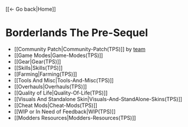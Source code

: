 [[← Go back|Home]]
# Borderlands The Pre-Sequel
* [[Community Patch|Community-Patch(TPS)]] by [team](https://github.com/BLCM/BLCMods/tree/master/Pre%20Sequel%20Mods/Community%20Patch)
* [[Game Modes|Game-Modes(TPS)]]
* [[Gear|Gear(TPS)]]
* [[Skills|Skills(TPS)]]
* [[Farming|Farming(TPS)]]
* [[Tools And Misc|Tools-And-Misc(TPS)]]
* [[Overhauls|Overhauls(TPS)]]
* [[Quality of Life|Quality-Of-Life(TPS)]]
* [[Visuals And Standalone Skin|Visuals-And-StandAlone-Skins(TPS)]]
* [[Cheat Mods|Cheat-Mods(TPS)]]
* [[WIP or In Need of Feedback|WIP(TPS)]]
* [[Modders Resources|Modders-Resources(TPS)]]